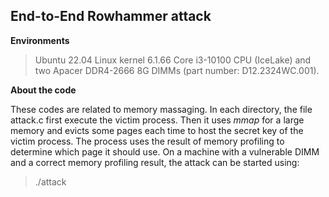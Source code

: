 ## End-to-End Rowhammer attack

**Environments**

> Ubuntu 22.04 Linux kernel 6.1.66 Core i3-10100 CPU (IceLake) and two Apacer DDR4-2666 8G DIMMs (part number: D12.2324WC.001).

**About the code**

These codes are related to memory massaging. In each directory, the file attack.c first execute the victim process. Then it uses _mmap_ for a large memory and evicts some pages each time to host the secret key of the victim process. The process uses the result of memory profiling to determine which page it should use. On a machine with a vulnerable DIMM and a correct memory profiling result, the attack can be started using:

> ./attack

